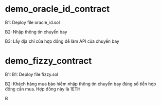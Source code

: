 # demo_oracle_id_contract
   B1: Deploy file oracle_id.sol
   
   B2: Nhập thông tin chuyến bay
   
   B3: Lấy địa chỉ của hợp đồng để làm API của chuyến bay
   
# demo_fizzy_contract
   B1: B1: Deploy file fizzy.sol
   
   B2: Khách hàng mua bảo hiểm nhập thông tin chuyến bay đúng số tiền hợp đồng cần mua. Hợp đồng này là 1ETH
   
   B
  
   

